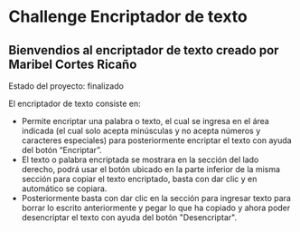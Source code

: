 <h1>Challenge Encriptador de texto</h1>

<h2>Bienvendios al encriptador de texto creado por Maribel Cortes Ricaño</h2>

<p>Estado del proyecto: finalizado<p/> 

<p>El encriptador de texto consiste en:</p>
  
- Permite encriptar una palabra o texto, el cual se ingresa en el área indicada (el cual solo acepta minúsculas y no acepta números y caracteres especiales) para posteriormente encriptar el texto con ayuda del botón “Encriptar”.
- El texto o palabra encriptada se mostrara en la sección del lado derecho, podrá usar el botón ubicado en la parte inferior de la misma sección para copiar el texto encriptado, basta con dar clic y en automático se copiara. 
- Posteriormente basta con dar clic en la sección para ingresar texto para borrar lo escrito anteriormente y pegar lo que ha copiado y ahora poder desencriptar el texto con ayuda del botón "Desencriptar".
